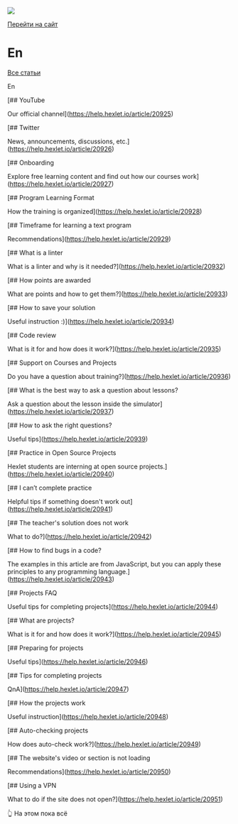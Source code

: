 [![](https://files.carrotquest.app/knowledge-bases-images/logos/64033/1726575914708-nb7xvabz.png)](../index.html)

[Перейти на сайт](https://ru.hexlet.io)

# En

[Все статьи](../index.html)

En

[## YouTube

Our official channel](https://help.hexlet.io/article/20925)

[## Twitter

News, announcements, discussions, etc.](https://help.hexlet.io/article/20926)

[## Onboarding

Explore free learning content and find out how our courses work](https://help.hexlet.io/article/20927)

[## Program Learning Format

How the training is organized](https://help.hexlet.io/article/20928)

[## Timeframe for learning a text program

Recommendations](https://help.hexlet.io/article/20929)

[## What is a linter

What is a linter and why is it needed?](https://help.hexlet.io/article/20932)

[## How points are awarded

What are points and how to get them?](https://help.hexlet.io/article/20933)

[## How to save your solution

Useful instruction :)](https://help.hexlet.io/article/20934)

[## Code review

What is it for and how does it work?](https://help.hexlet.io/article/20935)

[## Support on Courses and Projects

Do you have a question about training?](https://help.hexlet.io/article/20936)

[## What is the best way to ask a question about lessons?

Ask a question about the lesson inside the simulator](https://help.hexlet.io/article/20937)

[## How to ask the right questions?

Useful tips](https://help.hexlet.io/article/20939)

[## Practice in Open Source Projects

Hexlet students are interning at open source projects.](https://help.hexlet.io/article/20940)

[## I can’t complete practice

Helpful tips if something doesn't work out](https://help.hexlet.io/article/20941)

[## The teacher's solution does not work

What to do?](https://help.hexlet.io/article/20942)

[## How to find bugs in a code?

The examples in this article are from JavaScript, but you can apply these principles to any programming language.](https://help.hexlet.io/article/20943)

[## Projects FAQ

Useful tips for completing projects](https://help.hexlet.io/article/20944)

[## What are projects?

What is it for and how does it work?](https://help.hexlet.io/article/20945)

[## Preparing for projects

Useful tips](https://help.hexlet.io/article/20946)

[## Tips for completing projects

QnA](https://help.hexlet.io/article/20947)

[## How the projects work

Useful instruction](https://help.hexlet.io/article/20948)

[## Auto-checking projects

How does auto-check work?](https://help.hexlet.io/article/20949)

[## The website's video or section is not loading

Recommendations](https://help.hexlet.io/article/20950)

[## Using a VPN

What to do if the site does not open?](https://help.hexlet.io/article/20951)

👆 На этом пока всё